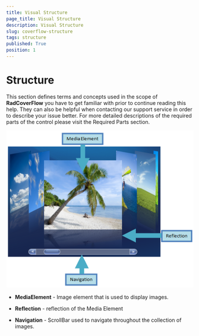 ```yaml
---
title: Visual Structure
page_title: Visual Structure
description: Visual Structure
slug: coverflow-structure
tags: structure
published: True
position: 1
---
```


# Structure

This section defines terms and concepts used in the scope of __RadCoverFlow__ you have to get familiar with prior to continue reading this help. They can also be helpful when contacting our support service in order to describe your issue better. For more detailed descriptions of the required parts of the control please visit the Required Parts section.

![](images/RadCoverFlow_structure.png)

* __MediaElement__ - Image element that is used to display images. 

* __Reflection__ - reflection of the Media Element 

* __Navigation__ - ScrollBar used to navigate throughout the collection of images.
